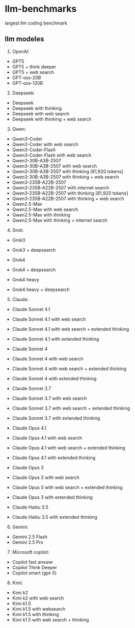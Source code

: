 # llm-benchmarks
largest llm coding benchmark

## llm modeles 

1. OpenAI:

- GPT5 
- GPT5 + think deeper
- GPT5 + web search
- GPT-oss-20B
- GPT-oss-120B

2. Deepseek:

- Deepseek 
- Deepseek with thinking
- Deepseek with web search
- Deepseek with thinking + web search

3. Qwen:

- Qwen3-Coder
- Qwen3-Coder with web search
- Qwen3-Coder-Flash
- Qwen3-Coder-Flash with web search
- Qwen3-30B-A3B-2507
- Qwen3-30B-A3B-2507 with web search
- Qwen3-30B-A3B-2507 with thinking [81,920 tokens]
- Qwen3-30B-A3B-2507 with thinking + web search
- Qwen3-235B-A22B-2507 
- Qwen3-235B-A22B-2507 with internet search
- Qwen3-235B-A22B-2507 with thinking [81,920 tokens]
- Qwen3-235B-A22B-2507 with thinking + web search
- Qwen2.5-Max 
- Qwen2.5-Max with web search
- Qwen2.5-Max with thinking 
- Qwen2.5-Max with thinking + internet search

4. Grok:

- Grok3
- Grok3 + deepsearch

- Grok4
- Grok4 + deepsearch

- Grok4 heavy
- Grok4 heavy + deepsearch

5. Claude:

- Claude Sonnet 4.1 
- Claude Sonnet 4.1 with web search 
- Claude Sonnet 4.1 with web search + extended thinking
- Claude Sonnet 4.1 with extended thinking

- Claude Sonnet 4
- Claude Sonnet 4 with web search 
- Claude Sonnet 4 with web search + extended thinking
- Claude Sonnet 4 with extended thinking

- Claude Sonnet 3.7
- Claude Sonnet 3.7 with web search 
- Claude Sonnet 3.7 with web search + extended thinking
- Claude Sonnet 3.7 with extended thinking

- Claude Opus 4.1 
- Claude Opus 4.1 with web search 
- Claude Opus 4.1 with web search + extended thinking
- Claude Opus 4.1 with extended thinking

- Claude Opus 3
- Claude Opus 3 with web search 
- Claude Opus 3 with web search + extended thinking
- Claude Opus 3 with extended thinking

- Claude Haiku 3.5
- Claude Haiku 3.5 with extended thinking

6. Gemini:

- Gemini 2.5 Flash
- Gemini 2.5 Pro

7. Microsoft copilot:

- Copilot fast answer 
- Copilot Think Deeper
- Copilot smart (gpt-5)

8. Kimi:

- Kimi k2 
- Kimi k2 with web search
- Kimi k1.5 
- Kimi k1.5 with websearch
- Kimi k1.5 with thinking
- Kimi k1.5 with web search + thinking




